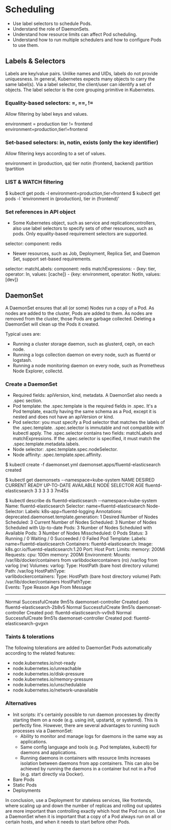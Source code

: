 # Scheduling
* Use label selectors to schedule Pods.
* Understand the role of DaemonSets.
* Understand how resource limits can affect Pod scheduling.
* Understand how to run multiple schedulers and how to configure Pods to use them.

## Labels & Selectors
Labels are key/value pairs. Unlike names and UIDs, labels do not provide uniquesness. In general, Kubernetes expects many objects to carry the same label(s). Via a label selector, the client/user can identify a set of objects. The label selector is the core grouping primitive in Kubernetes.

### Equality-based selectors: =, ==, !=
Allow filtering by label keys and values.

environment = production
tier != frontend
environment=production,tier!=frontend

### Set-based selectors: in, notin, exists (only the key identifier)
Allow filtering keys according to a set of values.

environment in (production, qa)
tier notin (frontend, backend)
partition
!partition

### LIST & WATCH filtering
$ kubectl get pods -l environment=production,tier=frontend
$ kubectl get pods -l 'environment in (production), tier in (frontend)'

### Set references in API object
* Some Kubernetes object, such as service and replicationcontrollers, also use label selectors to specify sets of other resources, such as pods. Only equality-based requirement selectors are supported.

selector:
  component: redis

* Newer resources, such as Job, Deployment, Replica Set, and Daemon Set, support set-based requirements.

selector:
  matchLabels:
    component: redis
  matchExpressions:
    - {key: tier, operator: In, values: [cache]}
    - {key: environment, operator: NotIn, values: [dev]}

## DaemonSet
A DaemonSet ensures that all (or some) Nodes run a copy of a Pod. As nodes are added to the cluster, Pods are added to them. As nodes are removed from the cluster, those Pods are garbage collected. Deleting a DaemonSet will clean up the Pods it created.

Typical uses are:
* Running a cluster storage daemon, such as glusterd, ceph, on each node.
* Running a logs collection daemon on every node, such as fluentd or logstash.
* Running a node monitoring daemon on every node, such as Prometheus Node Explorer, collectd.

### Create a DaemonSet 
* Required fields: apiVersion, kind, metadata. A DaemonSet also needs a .spec section. 
* Pod template: the .spec.template is the required fields in .spec. It's a Pod template, exactly having the same schema as a Pod, except it is nested and does not have an apiVersion or kind.
* Pod selector: you must specify a Pod selector that matches the labels of the .spec.template. .spec.selector is immutable and not compatible with kubectl apply. The .spec.selector contains two fields: matchLabels and matchExpressions. If the .spec.selector is specified, it must match the .spec.template.metadata.labels. 
* Node selector: .spec.template.spec.nodeSelector.
* Node affinity: .spec.template.spec.affinity.

$ kubectl create -f daemonset.yml
daemonset.apps/fluentd-elasticsearch created

$ kubectl get daemonsets --namespace=kube-system 
NAME                      DESIRED   CURRENT   READY   UP-TO-DATE   AVAILABLE   NODE SELECTOR                     AGE
fluentd-elasticsearch     3         3         3       3            3           <none>                            7m45s

$ kubectl describe ds fluentd-elasticsearch --namespace=kube-system
Name:           fluentd-elasticsearch
Selector:       name=fluentd-elasticsearch
Node-Selector:  <none>
Labels:         k8s-app=fluentd-logging
Annotations:    deprecated.daemonset.template.generation: 1
Desired Number of Nodes Scheduled: 3
Current Number of Nodes Scheduled: 3
Number of Nodes Scheduled with Up-to-date Pods: 3
Number of Nodes Scheduled with Available Pods: 3
Number of Nodes Misscheduled: 0
Pods Status:  3 Running / 0 Waiting / 0 Succeeded / 0 Failed
Pod Template:
  Labels:  name=fluentd-elasticsearch
  Containers:
   fluentd-elasticsearch:
    Image:      k8s.gcr.io/fluentd-elasticsearch:1.20
    Port:       <none>
    Host Port:  <none>
    Limits:
      memory:  200Mi
    Requests:
      cpu:        100m
      memory:     200Mi
    Environment:  <none>
    Mounts:
      /var/lib/docker/containers from varlibdockercontainers (ro)
      /var/log from varlog (rw)
  Volumes:
   varlog:
    Type:          HostPath (bare host directory volume)
    Path:          /var/log
    HostPathType:  
   varlibdockercontainers:
    Type:          HostPath (bare host directory volume)
    Path:          /var/lib/docker/containers
    HostPathType:  
Events:
  Type    Reason            Age    From                  Message
  ----    ------            ----   ----                  -------
  Normal  SuccessfulCreate  9m51s  daemonset-controller  Created pod: fluentd-elasticsearch-2b8v5
  Normal  SuccessfulCreate  9m51s  daemonset-controller  Created pod: fluentd-elasticsearch-vv9x8
  Normal  SuccessfulCreate  9m51s  daemonset-controller  Created pod: fluentd-elasticsearch-gvgxn

### Taints & tolerations
The following tolerations are added to DaemonSet Pods automatically according to the related features:
* node.kubernetes.io/not-ready
* node.kubernetes.io/unreachable
* node.kubernetes.io/disk-pressure
* node.kubernetes.io/memory-pressure
* node.kubernetes.io/unschedulable
* node.kubernetes.io/network-unavailable

### Alternatives
* Init scripts: it's certainly possible to run daemon processes by directly starting them on a node (e.g. using init, upstartd, or systemd). This is perfectly fine. However, there are several advantages to running such processes via a DaemonSet:
  * Ability to monitor and manage logs for daemons in the same way as applications.
  * Same config language and tools (e.g. Pod templates, kubectl) for daemons and applications.
  * Running daemons in containers with resource limits increases isolation between daemons from app containers. This can also be achieved by running the daemons in a container but not in a Pod (e.g. start directly via Docker).
* Bare Pods
* Static Pods
* Deployments

In conclusion, use a Deployment for stateless services, like frontends, where scaling up and down the number of replicas and rolling out updates are more important than controlling exactly which host the Pod runs on. Use a DaemonSet when it is important that a copy of a Pod always run on all or certain hosts, and when it needs to start before other Pods.
